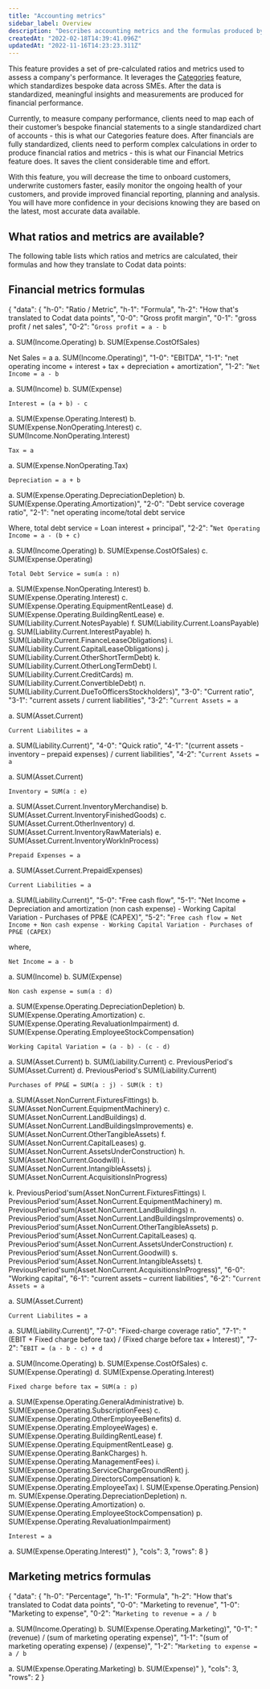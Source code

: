 ```yaml
---
title: "Accounting metrics"
sidebar_label: Overview
description: "Describes accounting metrics and the formulas produced by the financial and marketing metrics endpoints"
createdAt: "2022-02-18T14:39:41.096Z"
updatedAt: "2022-11-16T14:23:23.311Z"
---
```


This feature provides a set of pre-calculated ratios and metrics used to assess a company's performance. It leverages the [Categories](/assess/categories) feature, which standardizes bespoke data across SMEs. After the data is standardized, meaningful insights and measurements are produced for financial performance.

Currently, to measure company performance, clients need to map each of their customer’s bespoke financial statements to a single standardized chart of accounts - this is what our Categories feature does. After financials are fully standardized, clients need to perform complex calculations in order to produce financial ratios and metrics - this is what our Financial Metrics feature does. It saves the client considerable time and effort.

With this feature, you will decrease the time to onboard customers, underwrite customers faster, easily monitor the ongoing health of your customers, and provide improved financial reporting, planning and analysis. You will have more confidence in your decisions knowing they are based on the latest, most accurate data available.

## What ratios and metrics are available?

The following table lists which ratios and metrics are calculated, their formulas and how they translate to Codat data points:

## Financial metrics formulas


{
"data": {
"h-0": "Ratio / Metric",
"h-1": "Formula",
"h-2": "How that's translated to Codat data points",
"0-0": "Gross profit margin",
"0-1": "gross profit / net sales",
"0-2": "`Gross profit = a - b`

a. SUM(Income.Operating)
b. SUM(Expense.CostOfSales)

Net Sales = a
a. SUM(Income.Operating)",
"1-0": "EBITDA",
"1-1": "net operating income + interest + tax + depreciation + amortization",
"1-2": "`Net Income = a - b`

a. SUM(Income)
b. SUM(Expense)

`Interest = (a + b) - c`

a. SUM(Expense.Operating.Interest)
b. SUM(Expense.NonOperating.Interest)
c. SUM(Income.NonOperating.Interest)

`Tax = a`

a. SUM(Expense.NonOperating.Tax)

`Depreciation = a + b`

a. SUM(Expense.Operating.DepreciationDepletion)
b. SUM(Expense.Operating.Amortization)",
"2-0": "Debt service coverage ratio",
"2-1": "net operating income/total debt service

Where,
total debt service = Loan interest + principal",
"2-2": "`Net Operating Income = a - (b + c)`

a. SUM(Income.Operating)
b. SUM(Expense.CostOfSales)
c. SUM(Expense.Operating)

`Total Debt Service = sum(a : n)`

a. SUM(Expense.NonOperating.Interest)
b. SUM(Expense.Operating.Interest)
c. SUM(Expense.Operating.EquipmentRentLease)
d. SUM(Expense.Operating.BuildingRentLease)
e. SUM(Liability.Current.NotesPayable)
f. SUM(Liability.Current.LoansPayable)
g. SUM(Liability.Current.InterestPayable)
h. SUM(Liability.Current.FinanceLeaseObligations)
i. SUM(Liability.Current.CapitalLeaseObligations)
j. SUM(Liability.Current.OtherShortTermDebt)
k. SUM(Liability.Current.OtherLongTermDebt)
l. SUM(Liability.Current.CreditCards)
m. SUM(Liability.Current.ConvertibleDebt)
n. SUM(Liability.Current.DueToOfficersStockholders)",
"3-0": "Current ratio",
"3-1": "current assets / current liabilities",
"3-2": "`Current Assets = a`

a. SUM(Asset.Current)

`Current Liabilites = a`

a. SUM(Liability.Current)",
"4-0": "Quick ratio",
"4-1": "(current assets - inventory – prepaid expenses) / current liabilities",
"4-2": "`Current Assets = a`

a. SUM(Asset.Current)

`Inventory = SUM(a : e)`

a. SUM(Asset.Current.InventoryMerchandise)
b. SUM(Asset.Current.InventoryFinishedGoods)
c. SUM(Asset.Current.OtherInventory)
d. SUM(Asset.Current.InventoryRawMaterials)
e. SUM(Asset.Current.InventoryWorkInProcess)

`Prepaid Expenses = a`

a. SUM(Asset.Current.PrepaidExpenses)

`Current Liabilities = a`

a. SUM(Liability.Current)",
"5-0": "Free cash flow",
"5-1": "Net Income + Depreciation and amortization (non cash expense) - Working Capital Variation - Purchases of PP&E (CAPEX)",
"5-2": "`Free cash flow = Net Income + Non cash expense - Working Capital Variation - Purchases of PP&E (CAPEX)`

where,

`Net Income = a - b`

a. SUM(Income)
b. SUM(Expense)

`Non cash expense = sum(a : d)`

a. SUM(Expense.Operating.DepreciationDepletion)
b. SUM(Expense.Operating.Amortization)
c. SUM(Expense.Operating.RevaluationImpairment)
d. SUM(Expense.Operating.EmployeeStockCompensation)

`Working Capital Variation = (a - b) - (c - d)`

a. SUM(Asset.Current)
b. SUM(Liability.Current)
c. PreviousPeriod's SUM(Asset.Current)
d. PreviousPeriod's SUM(Liability.Current)

`Purchases of PP&E = SUM(a : j) - SUM(k : t)`

a. SUM(Asset.NonCurrent.FixturesFittings)
b. SUM(Asset.NonCurrent.EquipmentMachinery)
c. SUM(Asset.NonCurrent.LandBuildings)
d. SUM(Asset.NonCurrent.LandBuildingsImprovements)
e. SUM(Asset.NonCurrent.OtherTangibleAssets)
f. SUM(Asset.NonCurrent.CapitalLeases)
g. SUM(Asset.NonCurrent.AssetsUnderConstruction)
h. SUM(Asset.NonCurrent.Goodwill)
i. SUM(Asset.NonCurrent.IntangibleAssets)
j. SUM(Asset.NonCurrent.AcquisitionsInProgress)

k. PreviousPeriod'sum(Asset.NonCurrent.FixturesFittings)
l. PreviousPeriod'sum(Asset.NonCurrent.EquipmentMachinery)
m. PreviousPeriod'sum(Asset.NonCurrent.LandBuildings)
n. PreviousPeriod'sum(Asset.NonCurrent.LandBuildingsImprovements)
o. PreviousPeriod'sum(Asset.NonCurrent.OtherTangibleAssets)
p. PreviousPeriod'sum(Asset.NonCurrent.CapitalLeases)
q. PreviousPeriod'sum(Asset.NonCurrent.AssetsUnderConstruction)
r. PreviousPeriod'sum(Asset.NonCurrent.Goodwill)
s. PreviousPeriod'sum(Asset.NonCurrent.IntangibleAssets)
t. PreviousPeriod'sum(Asset.NonCurrent.AcquisitionsInProgress)",
"6-0": "Working capital",
"6-1": "current assets – current liabilities",
"6-2": "`Current Assets = a`

a. SUM(Asset.Current)

`Current Liabilites = a`

a. SUM(Liability.Current)",
"7-0": "Fixed-charge coverage ratio",
"7-1": "(EBIT + Fixed charge before tax) / (Fixed charge before tax + Interest)",
"7-2": "`EBIT = (a - b - c) + d`

a. SUM(Income.Operating)
b. SUM(Expense.CostOfSales)
c. SUM(Expense.Operating)
d. SUM(Expense.Operating.Interest)

`Fixed charge before tax = SUM(a : p)`

a. SUM(Expense.Operating.GeneralAdministrative)
b. SUM(Expense.Operating.SubscriptionFees)
c. SUM(Expense.Operating.OtherEmployeeBenefits)
d. SUM(Expense.Operating.EmployeeWages)
e. SUM(Expense.Operating.BuildingRentLease)
f. SUM(Expense.Operating.EquipmentRentLease)
g. SUM(Expense.Operating.BankCharges)
h. SUM(Expense.Operating.ManagementFees)
i. SUM(Expense.Operating.ServiceChargeGroundRent)
j. SUM(Expense.Operating.DirectorsCompensation)
k. SUM(Expense.Operating.EmployeeTax)
l. SUM(Expense.Operating.Pension)
m. SUM(Expense.Operating.DepreciationDepletion)
n. SUM(Expense.Operating.Amortization)
o. SUM(Expense.Operating.EmployeeStockCompensation)
p. SUM(Expense.Operating.RevaluationImpairment)

`Interest = a`

a. SUM(Expense.Operating.Interest)"
},
"cols": 3,
"rows": 8
}


## Marketing metrics formulas


{
"data": {
"h-0": "Percentage",
"h-1": "Formula",
"h-2": "How that's translated to Codat data points",
"0-0": "Marketing to revenue",
"1-0": "Marketing to expense",
"0-2": "`Marketing to revenue = a / b`

a. SUM(Income.Operating)
b. SUM(Expense.Operating.Marketing)",
"0-1": "(revenue) / (sum of marketing operating expense)",
"1-1": "(sum of marketing operating expense) / (expense)",
"1-2": "`Marketing to expense = a / b`

a. SUM(Expense.Operating.Marketing)
b. SUM(Expense)"
},
"cols": 3,
"rows": 2
}

